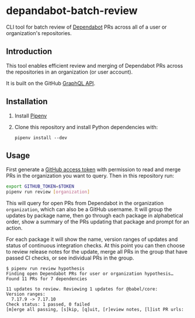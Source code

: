 # depandabot-batch-review

CLI tool for batch review of
[Dependabot](https://docs.github.com/en/code-security/dependabot) PRs across all
of a user or organization's repositories.

## Introduction

This tool enables efficient review and merging of Dependabot PRs across the
repositories in an organization (or user account).

It is built on the GitHub [GraphQL API](https://docs.github.com/en/graphql).

## Installation

1. Install [Pipenv](https://pipenv.pypa.io/en/latest/)

2. Clone this repository and install Python dependencies with:

   ```
   pipenv install --dev
   ```

## Usage

First generate a [GitHub access
token](https://docs.github.com/en/authentication/keeping-your-account-and-data-secure/creating-a-personal-access-token)
with permission to read and merge PRs in the organization you want to query.
Then in this repository run:

```sh
export GITHUB_TOKEN=$TOKEN
pipenv run review [organization]
```

This will query for open PRs from Dependabot in the organization `organization`,
which can also be a GitHub username. It will group the updates by package name,
then go through each package in alphabetical order, show a summary of the PRs
updating that package and prompt for an action.

For each package it will show the name, version ranges of updates and status of
continuous integration checks. At this point you can then choose to review
release notes for the update, merge all PRs in the group that have passed CI
checks, or see individual PRs in the group.

```shellsession
$ pipenv run review hypothesis
Finding open Dependabot PRs for user or organization hypothesis…
Found 11 PRs for 7 dependencies

11 updates to review. Reviewing 1 updates for @babel/core:
Version ranges:
  7.17.9 -> 7.17.10
Check status: 1 passed, 0 failed
[m]erge all passing, [s]kip, [q]uit, [r]eview notes, [l]ist PR urls:
```
